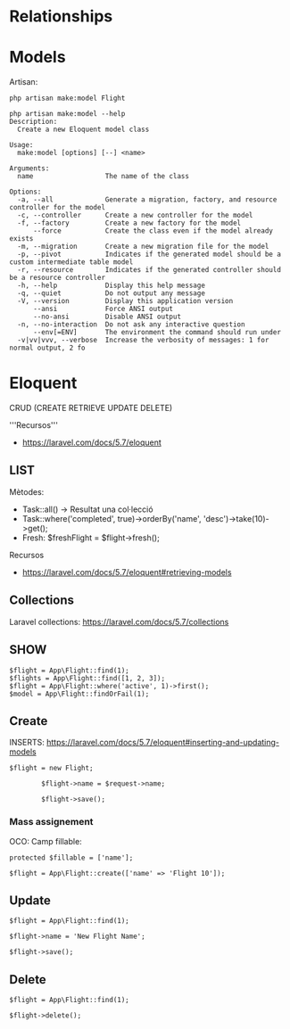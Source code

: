 # Relationships

# Models

Artisan:

```
php artisan make:model Flight
```

```
php artisan make:model --help     
Description:
  Create a new Eloquent model class

Usage:
  make:model [options] [--] <name>

Arguments:
  name                  The name of the class

Options:
  -a, --all             Generate a migration, factory, and resource controller for the model
  -c, --controller      Create a new controller for the model
  -f, --factory         Create a new factory for the model
      --force           Create the class even if the model already exists
  -m, --migration       Create a new migration file for the model
  -p, --pivot           Indicates if the generated model should be a custom intermediate table model
  -r, --resource        Indicates if the generated controller should be a resource controller
  -h, --help            Display this help message
  -q, --quiet           Do not output any message
  -V, --version         Display this application version
      --ansi            Force ANSI output
      --no-ansi         Disable ANSI output
  -n, --no-interaction  Do not ask any interactive question
      --env[=ENV]       The environment the command should run under
  -v|vv|vvv, --verbose  Increase the verbosity of messages: 1 for normal output, 2 fo
```

# Eloquent

CRUD (CREATE RETRIEVE UPDATE DELETE)

'''Recursos'''
- https://laravel.com/docs/5.7/eloquent

## LIST
Mètodes:

- Task::all() -> Resultat una col·lecció
- Task::where('completed', true)->orderBy('name', 'desc')->take(10)->get();
- Fresh: $freshFlight = $flight->fresh();

Recursos
- https://laravel.com/docs/5.7/eloquent#retrieving-models

## Collections

Laravel collections: https://laravel.com/docs/5.7/collections

## SHOW

```
$flight = App\Flight::find(1);
$flights = App\Flight::find([1, 2, 3]);
$flight = App\Flight::where('active', 1)->first();
$model = App\Flight::findOrFail(1);

```

## Create

INSERTS: https://laravel.com/docs/5.7/eloquent#inserting-and-updating-models

```
$flight = new Flight;

        $flight->name = $request->name;

        $flight->save();
```

### Mass assignement

OCO: Camp fillable:

    protected $fillable = ['name'];

```
$flight = App\Flight::create(['name' => 'Flight 10']);
```

## Update

```
$flight = App\Flight::find(1);

$flight->name = 'New Flight Name';

$flight->save();
```

## Delete

```
$flight = App\Flight::find(1);

$flight->delete();
```
